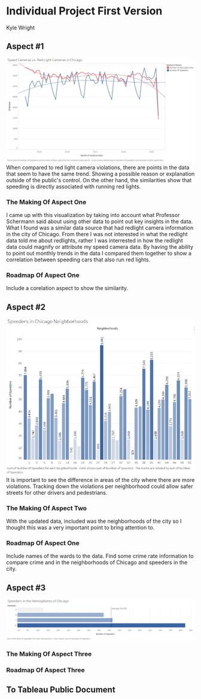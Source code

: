 # Individual Project First Version
Kyle Wright


## Aspect #1
![alt text](https://github.com/kwright76/Visualizations/blob/master/first-phase_1.JPG)
When compared to red light camera violations, there are points in the data that seem to have the same trend. Showing a possible reason or explanation outside of the public's control. On the other hand, the similarities show that speeding is directly associated with running red lights. 

### The Making Of Aspect One
I came up with this visualization by taking into account what Professor Schermann said about using other data to point out key insights in the data. What I found was a similar data source that had redlight camera information in the city of Chicago. From there I was not interested in what the redlight data told me about redlights, rather I was interrested in how the redlight data could magnify or attribute my speed camera data. By having the ability to point out monthly trends in the data I compared them together to show a correlation between speeding cars that also run red lights.

### Roadmap Of Aspect One
Include a corelation aspect to show the similarity.

## Aspect #2
![alt text](https://github.com/kwright76/Visualizations/blob/master/first-phase_2.JPG)
It is important to see the difference in areas of the city where there are more violations. Tracking down the violations per neighborhood could allow safer streets for other drivers and pedestrians.

### The Making Of Aspect Two
With the updated data, included was the neighborhoods of the city so I thought this was a very important point to bring attention to.

### Roadmap Of Aspect One
Include names of the wards to the data. Find some crime rate information to compare crime and in the neighborhoods of Chicago and speeders in the city.

## Aspect #3
![alt text](https://github.com/kwright76/Visualizations/blob/master/first-phase_3.JPG)

### The Making Of Aspect Three

### Roadmap Of Aspect Three

## To Tableau Public Document

